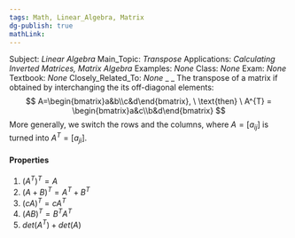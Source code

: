 ```yaml
---
tags: Math, Linear_Algebra, Matrix
dg-publish: true
mathLink: 
---
```

Subject: _Linear Algebra_
Main\_Topic: _Transpose_
Applications: _Calculating Inverted Matrices, Matrix Algebra_
Examples: _None_
Class: _None_
Exam: _None_
Textbook: _None_
Closely\_Related\_To: _None_
_
_
The transpose of a matrix if obtained by interchanging the its off-diagonal elements:
$$
A=\begin{bmatrix}a&b\\c&d\end{bmatrix}, \ \text{then} \ A^{T} = \begin{bmatrix}a&c\\b&d\end{bmatrix}
$$
More generally, we switch the rows and the columns, where $A=[a_{ij}]$ is turned into $A^{T}=[a_{ji}]$.  

#### Properties
1. $(A^{T})^{T}=A$
2. $(A+B)^T =A^T+B^T$ 
3. $(cA)^{T}=cA^{T}$
4. $(AB)^{T}=B^{T}A^{T}$ 
5. $det(A^{T})+det(A)$ 